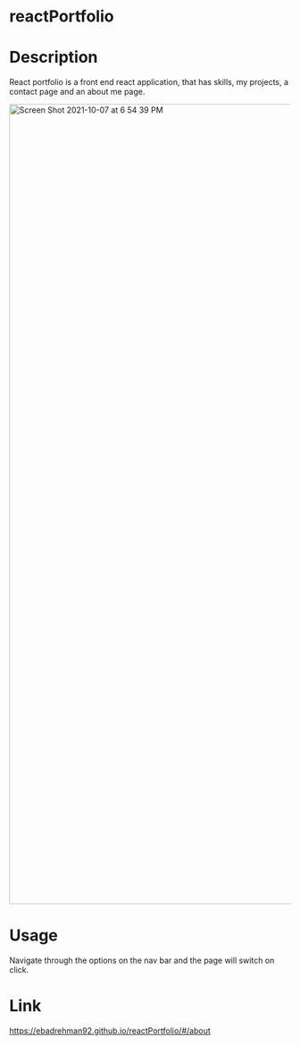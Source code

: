 # reactPortfolio

# Description
React portfolio is a front end react application, that has skills, my projects, a contact page and an about me page.

<img width="1432" alt="Screen Shot 2021-10-07 at 6 54 39 PM" src="https://user-images.githubusercontent.com/64440230/136473141-8d9c160b-4077-4d0b-9075-3a8dba7e29d5.png">

# Usage
Navigate through the options on the nav bar and the page will switch on click. 

# Link
https://ebadrehman92.github.io/reactPortfolio/#/about
